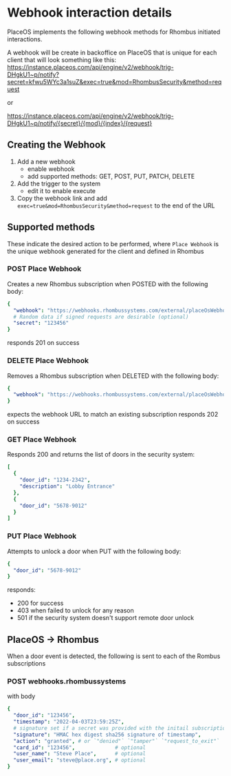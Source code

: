 # Webhook interaction details

PlaceOS implements the following webhook methods for Rhombus initiated interactions.

A webhook will be create in backoffice on PlaceOS that is unique for each client that will look something like this: https://instance.placeos.com/api/engine/v2/webhook/trig-DHgkU1~p/notify?secret=kfwu5WYc3a1suZ&exec=true&mod=RhombusSecurity&method=request

or

https://instance.placeos.com/api/engine/v2/webhook/trig-DHgkU1~p/notify/{secret}/{mod}/{index}/{request}

## Creating the Webhook

1. Add a new webhook
   * enable webhook
   * add supported methods: GET, POST, PUT, PATCH, DELETE
2. Add the trigger to the system
   * edit it to enable execute
3. Copy the webhook link and add `exec=true&mod=RhombusSecurity&method=request` to the end of the URL

## Supported methods

These indicate the desired action to be performed, where `Place Webhook` is the unique webhook generated for the client and defined in Rhombus

### POST Place Webhook

Creates a new Rhombus subscription when POSTED with the following body:

```yaml
{
  "webhook": "https://webhooks.rhombussystems.com/external/placeOsWebhook/AAAAAAAAAAAAAA",
  # Random data if signed requests are desirable (optional)
  "secret": "123456"
}
```

responds 201 on success

### DELETE Place Webhook

Removes a Rhombus subscription when DELETED with the following body:

```yaml
{
  "webhook": "https://webhooks.rhombussystems.com/external/placeOsWebhook/AAAAAAAAAAAAAA"
}
```

expects the webhook URL to match an existing subscription
responds 202 on success

### GET Place Webhook

Responds 200 and returns the list of doors in the security system:

```yaml
[
  {
    "door_id": "1234-2342",
    "description": "Lobby Entrance"
  },
  {
    "door_id": "5678-9012"
  }
]
```

### PUT Place Webhook

Attempts to unlock a door when PUT with the following body:

```yaml
{
  "door_id": "5678-9012"
}
```

responds:

* 200 for success
* 403 when failed to unlock for any reason
* 501 if the security system doesn't support remote door unlock

## PlaceOS -> Rhombus

When a door event is detected, the following is sent to each of the Rombus subscriptions

### POST webhooks.rhombussystems

with body

```yaml
{
  "door_id": "123456",
  "timestamp": "2022-04-03T23:59:25Z",
  # signature set if a secret was provided with the initail subscription
  "signature": "HMAC hex digest sha256 signature of timestamp",
  "action": "granted", # or `"denied"` `"tamper"` `"request_to_exit"`
  "card_id": "123456",             # optional
  "user_name": "Steve Place",      # optional
  "user_email": "steve@place.org", # optional
}
```
